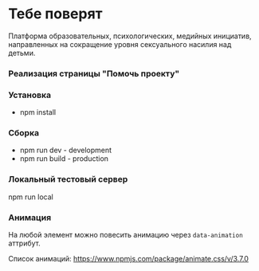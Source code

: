 # Тебе поверят 
Платформа образовательных, психологических, медийных инициатив, направленных на сокращение уровня сексуального насилия над детьми.

### Реализация страницы "Помочь проекту"

### Установка 
* npm install

### Сборка
* npm run dev - development
* npm run build - production

### Локальный тестовый сервер
npm run local

### Анимация
На любой элемент можно повесить анимацию через ```data-animation``` аттрибут.

Список анимаций: https://www.npmjs.com/package/animate.css/v/3.7.0
